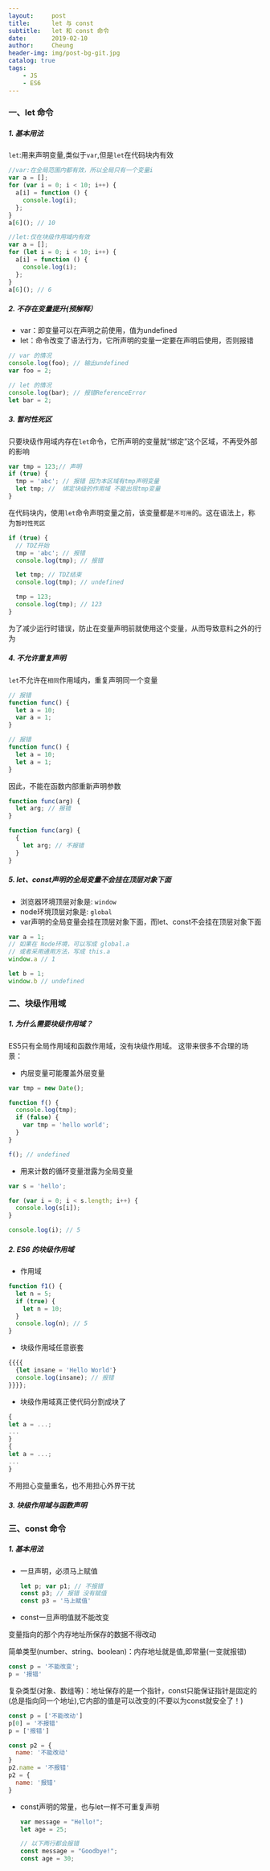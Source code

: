 ```yaml
---
layout:     post
title:      let 与 const
subtitle:   let 和 const 命令
date:       2019-02-10
author:     Cheung
header-img: img/post-bg-git.jpg
catalog: true
tags:
    - JS
    - ES6
---
```


### 一、let 命令

##### 1. 基本用法

`let`:用来声明变量,类似于`var`,但是`let`在代码块内有效

```js
//var:在全局范围内都有效，所以全局只有一个变量i
var a = [];
for (var i = 0; i < 10; i++) {
  a[i] = function () {
    console.log(i);
  };
}
a[6](); // 10
```

```js
//let:仅在块级作用域内有效
var a = [];
for (let i = 0; i < 10; i++) {
  a[i] = function () {
    console.log(i);
  };
}
a[6](); // 6
```

##### 2. 不存在变量提升(预解释）

* var：即变量可以在声明之前使用，值为undefined
* let：命令改变了语法行为，它所声明的变量一定要在声明后使用，否则报错

```js
// var 的情况
console.log(foo); // 输出undefined
var foo = 2;

// let 的情况
console.log(bar); // 报错ReferenceError
let bar = 2;
```
##### 3. 暂时性死区

只要块级作用域内存在`let`命令，它所声明的变量就“绑定”这个区域，不再受外部的影响

```js
var tmp = 123;// 声明
if (true) {
  tmp = 'abc'; // 报错 因为本区域有tmp声明变量
  let tmp; //  绑定块级的作用域 不能出现tmp变量
}
```
在代码块内，使用`let`命令声明变量之前，该变量都是`不可用`的。这在语法上，称为`暂时性死区`
```js
if (true) {
  // TDZ开始
  tmp = 'abc'; // 报错
  console.log(tmp); // 报错

  let tmp; // TDZ结束
  console.log(tmp); // undefined

  tmp = 123;
  console.log(tmp); // 123
}
```

为了减少运行时错误，防止在变量声明前就使用这个变量，从而导致意料之外的行为

##### 4. 不允许重复声明

`let`不允许在`相同`作用域内，重复声明同一个变量

```js
// 报错
function func() {
  let a = 10;
  var a = 1;
}

// 报错
function func() {
  let a = 10;
  let a = 1;
}
```
因此，不能在函数内部重新声明参数

```js
function func(arg) {
  let arg; // 报错
}

function func(arg) {
  {
    let arg; // 不报错
  }
}
```

##### 5. let、const声明的全局变量不会挂在顶层对象下面

* 浏览器环境顶层对象是: `window`
* node环境顶层对象是: `global`
* var声明的全局变量会挂在顶层对象下面，而let、const不会挂在顶层对象下面

```js
var a = 1;
// 如果在 Node环境，可以写成 global.a
// 或者采用通用方法，写成 this.a
window.a // 1

let b = 1;
window.b // undefined
```

### 二、块级作用域

##### 1. 为什么需要块级作用域？

ES5只有全局作用域和函数作用域，没有块级作用域。
这带来很多不合理的场景：
* 内层变量可能覆盖外层变量
```js
var tmp = new Date();

function f() {
  console.log(tmp);
  if (false) {
    var tmp = 'hello world';
  }
}

f(); // undefined
```
* 用来计数的循环变量泄露为全局变量
```js
var s = 'hello';

for (var i = 0; i < s.length; i++) {
  console.log(s[i]);
}

console.log(i); // 5
```

##### 2. ES6 的块级作用域

* 作用域
```js
function f1() {
  let n = 5;
  if (true) {
    let n = 10;
  }
  console.log(n); // 5
}
```
* 块级作用域任意嵌套

```js
{{{{
  {let insane = 'Hello World'}
  console.log(insane); // 报错
}}}};
```


* 块级作用域真正使代码分割成块了
```js
{
let a = ...;
...
}
{
let a = ...;
...
}
```
不用担心变量重名，也不用担心外界干扰

##### 3. 块级作用域与函数声明 

### 三、const 命令

##### 1. 基本用法

* 一旦声明，必须马上赋值
    ```js
    let p; var p1; // 不报错
    const p3; // 报错 没有赋值
    const p3 = '马上赋值'
    ```
* const一旦声明值就不能改变

变量指向的那个内存地址所保存的数据不得改动

  简单类型(number、string、boolean)：内存地址就是值,即常量(一变就报错)

  ```js
  const p = '不能改变';
  p = '报错'
  ```

  复杂类型(对象、数组等)：地址保存的是一个指针，const只能保证指针是固定的(总是指向同一个地址),它内部的值是可以改变的(不要以为const就安全了！)

  ```js
  const p = ['不能改动']
  p[0] = '不报错'
  p = ['报错']

  const p2 = {
    name: '不能改动'
  }
  p2.name = '不报错'
  p2 = {
    name: '报错'
  }
  ```

* const声明的常量，也与let一样不可重复声明

    ```js
    var message = "Hello!";
    let age = 25;

    // 以下两行都会报错
    const message = "Goodbye!";
    const age = 30;

    ```